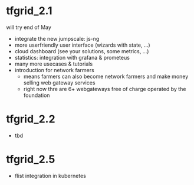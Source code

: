 # tfgrid_2.1

will try end of May

- integrate the new jumpscale: js-ng
- more userfriendly user interface (wizards with state, ...)
- cloud dashboard (see your solutions, some metrics, ...)
- statistics: integration with grafana & prometeus
- many more usecases & tutorials
- introduction for network farmers 
    - means farmers can also become network farmers and make money selling web gateway services
    - right now thre are 6+ webgateways free of charge operated by the foundation

# tfgrid_2.2

- tbd


# tfgrid_2.5

- flist integration in kubernetes
